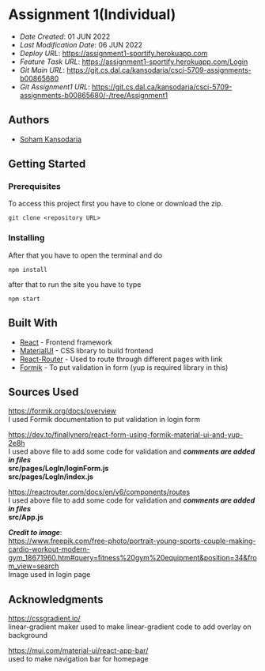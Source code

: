# Assignment 1(Individual)


* *Date Created*: 01 JUN 2022
* *Last Modification Date*: 06 JUN 2022
* *Deploy URL*: <https://assignment1-sportify.herokuapp.com>
* *Feature Task URL*: <https://assignment1-sportify.herokuapp.com/Login>
* *Git Main URL*: <https://git.cs.dal.ca/kansodaria/csci-5709-assignments-b00865680>
* *Git Assignment1 URL*: <https://git.cs.dal.ca/kansodaria/csci-5709-assignments-b00865680/-/tree/Assignment1>

## Authors

* [Soham Kansodaria](sh788512@dal.ca)


## Getting Started

### Prerequisites

To access this project first you have to clone or download the zip.

```git clone <repository URL>```

### Installing

After that you have to open the terminal and do
```
npm install
```

after that to run the site you have to type

```
npm start
```


## Built With

* [React](https://reactjs.org/docs/getting-started.html) - Frontend framework
* [MaterialUI](https://mui.com/material-ui/getting-started/installation/) - CSS library to build frontend 
* [React-Router](https://reactrouter.com/docs/en/v6) - Used to route through different pages with link
* [Formik](https://formik.org/docs/overview) - To put validation in form (yup is required library in this)


## Sources Used

https://formik.org/docs/overview <br/>
I used Formik documentation to put validation in login form

https://dev.to/finallynero/react-form-using-formik-material-ui-and-yup-2e8h
<br/>
I used above file to add some code for validation and ***comments are added in files*** <br/>
**src/pages/LogIn/loginForm.js** <br/>
**src/pages/LogIn/index.js**
<br/>

https://reactrouter.com/docs/en/v6/components/routes
<br/>
I used above file to add some code for validation and ***comments are added in files*** <br/>
**src/App.js** <br/>

**_Credit to image_**:<br/>
https://www.freepik.com/free-photo/portrait-young-sports-couple-making-cardio-workout-modern-gym_18671960.htm#query=fitness%20gym%20equipment&position=34&from_view=search
<br/>
Image used in login page

## Acknowledgments

https://cssgradient.io/ <br/>
linear-gradient maker used to make linear-gradient code to add overlay on background

https://mui.com/material-ui/react-app-bar/ <br/>
used to make navigation bar for homepage

